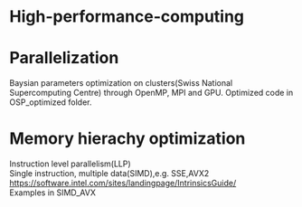 # High-performance-computing
# Parallelization  
Baysian parameters optimization on clusters(Swiss National Supercomputing Centre) through OpenMP, MPI and GPU. 
Optimized code in OSP_optimized folder.  

# Memory hierachy optimization  
Instruction level parallelism(LLP)  
Single instruction, multiple data(SIMD),e.g. SSE,AVX2  
https://software.intel.com/sites/landingpage/IntrinsicsGuide/  
Examples in SIMD_AVX  
